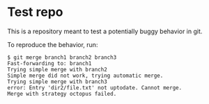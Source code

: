 # Test repo

This is a repository meant to test a potentially buggy behavior in git.

To reproduce the behavior, run:

```
$ git merge branch1 branch2 branch3
Fast-forwarding to: branch1
Trying simple merge with branch2
Simple merge did not work, trying automatic merge.
Trying simple merge with branch3
error: Entry 'dir2/file.txt' not uptodate. Cannot merge.
Merge with strategy octopus failed.
```

